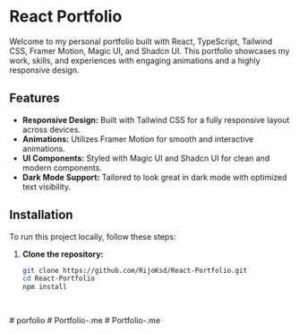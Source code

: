  
# React Portfolio

Welcome to my personal portfolio built with React, TypeScript, Tailwind CSS, Framer Motion, Magic UI, and Shadcn UI. This portfolio showcases my work, skills, and experiences with engaging animations and a highly responsive design.

## Features

- **Responsive Design:** Built with Tailwind CSS for a fully responsive layout across devices.
- **Animations:** Utilizes Framer Motion for smooth and interactive animations.
- **UI Components:** Styled with Magic UI and Shadcn UI for clean and modern components.
- **Dark Mode Support:** Tailored to look great in dark mode with optimized text visibility.

## Installation

To run this project locally, follow these steps:

1. **Clone the repository:**

   ```bash
   git clone https://github.com/RijoKsd/React-Portfolio.git
   cd React-Portfolio
   npm install

 
#   p o r f o l i o  
 #   P o r t f o l i o - . m e  
 #   P o r t f o l i o - . m e  
 